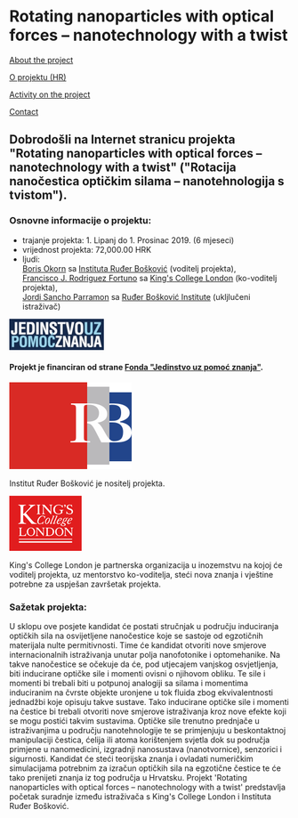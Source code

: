 # Rotating nanoparticles with optical forces – nanotechnology with a twist


[About the project](./README.md)

[O projektu (HR)](./hrabout.md)

[Activity on the project](./activity.md)

[Contact](./contact.md)

## Dobrodošli na Internet stranicu projekta "Rotating nanoparticles with optical forces – nanotechnology with a twist" ("Rotacija nanočestica optičkim silama – nanotehnologija s tvistom").

### Osnovne informacije o projektu:

- trajanje projekta: 1. Lipanj do 1. Prosinac 2019. (6 mjeseci)
- vrijednost projekta: 72,000.00 HRK
- ljudi:  
[Boris Okorn](https://www.irb.hr/O-IRB-u/Ljudi/Boris-Okorn) sa [Instituta Ruđer Bošković](https://www.irb.hr/) (voditelj projekta),  
[Francisco J. Rodriguez Fortuno](https://www.kcl.ac.uk/nms/depts/physics/people/academicstaff/rodriguezfortuno(paco)) sa [King's College London](https://www.kcl.ac.uk) (ko-voditelj projekta),  
[Jordi Sancho Parramon](https://www.irb.hr/O-IRB-u/Ljudi/Jordi-Sancho-Parramon) sa [Ruđer Bošković Institute](https://www.irb.hr/) (ukljlučeni istraživač)

![UKF](./logos/znanjepomoc.jpg) 

#### Projekt je financiran od strane [Fonda "Jedinstvo uz pomoć znanja"](http://ukf.hr/).

![IRB](./logos/irb.svg)  

Institut Ruđer Bošković je nositelj projekta.

![KCL](./logos/KCLlogo130.gif)

King's College London je partnerska organizacija u inozemstvu na kojoj će voditelj projekta, uz mentorstvo ko-voditelja, steći nova znanja i vještine potrebne za uspješan završetak projekta.

### Sažetak projekta:
U sklopu ove posjete kandidat će postati stručnjak u području induciranja optičkih sila na osvijetljene nanočestice koje se sastoje od egzotičnih materijala nulte permitivnosti. Time će kandidat otvoriti nove smjerove internacionalnih istraživanja unutar polja nanofotonike i optomehanike. Na takve nanočestice se očekuje da će, pod utjecajem vanjskog osvjetljenja, biti inducirane optičke sile i momenti ovisni o njihovom obliku. Te sile i momenti bi trebali biti u potpunoj analogiji sa silama i momentima induciranim na čvrste objekte uronjene u tok fluida zbog ekvivalentnosti jednadžbi koje opisuju takve sustave. Tako inducirane optičke sile i momenti na čestice bi trebali otvoriti nove smjerove istraživanja kroz nove efekte koji se mogu postići takvim sustavima. Optičke sile trenutno prednjače u istraživanjima u području nanotehnologije te se primjenjuju u beskontaktnoj manipulaciji čestica, ćelija ili atoma korištenjem svjetla dok su područja primjene u nanomedicini, izgradnji nanosustava (nanotvornice), senzorici i sigurnosti. Kandidat će steći teorijska znanja i ovladati numeričkim simulacijama potrebnim za izračun optičkih sila na egzotične čestice te će tako prenijeti znanja iz tog područja u Hrvatsku.
Projekt 'Rotating nanoparticles with optical forces – nanotechnology with a twist' predstavlja početak suradnje između istraživača s King's College London i Instituta Ruđer Bošković.



